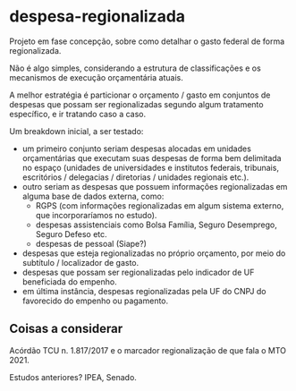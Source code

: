 # despesa-regionalizada

Projeto em fase concepção, sobre como detalhar o gasto federal de forma regionalizada.

Não é algo simples, considerando a estrutura de classificações e os mecanismos de execução orçamentária atuais.

A melhor estratégia é particionar o orçamento / gasto em conjuntos de despesas que possam ser regionalizadas segundo algum tratamento específico, e ir tratando caso a caso. 

Um breakdown inicial, a ser testado:

* um primeiro conjunto seriam despesas alocadas em unidades orçamentárias que executam suas despesas de forma bem delimitada no espaço (unidades de universidades e institutos federais, tribunais, escritórios / delegacias / diretorias / unidades regionais etc.).
* outro seriam as despesas que possuem informações regionalizadas em alguma base de dados externa, como:
  - RGPS (com informações regionalizadas em algum sistema externo, que incorporaríamos no estudo).
  - despesas assistenciais como Bolsa Família, Seguro Desemprego, Seguro Defeso etc.
  - despesas de pessoal (Siape?)
* despesas que esteja regionalizadas no próprio orçamento, por meio do subtítulo / localizador de gasto.
* despesas que possam ser regionalizadas pelo indicador de UF beneficiada do empenho.
* em última instância, despesas regionalizadas pela UF do CNPJ do favorecido do empenho ou pagamento.

## Coisas a considerar

Acórdão TCU n. 1.817/2017 e o marcador regionalização de que fala o MTO 2021.

Estudos anteriores? IPEA, Senado.
